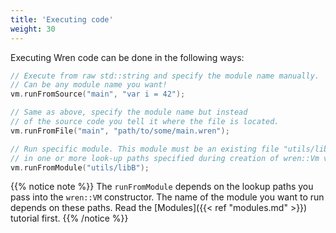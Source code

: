 ```yaml
---
title: 'Executing code'
weight: 30
---
```


Executing Wren code can be done in the following ways:

```cpp
// Execute from raw std::string and specify the module name manually.
// Can be any module name you want!
vm.runFromSource("main", "var i = 42");

// Same as above, specify the module name but instead
// of the source code you tell it where the file is located.
vm.runFromFile("main", "path/to/some/main.wren");

// Run specific module. This module must be an existing file "utils/libB.wren"
// in one or more look-up paths specified during creation of wren::Vm vm(...);
vm.runFromModule("utils/libB");
```

{{% notice note %}}
The `runFromModule` depends on the lookup paths you pass into the `wren::VM` constructor. The name of the module you want to run depends on these paths. Read the [Modules]({{< ref "modules.md" >}}) tutorial first.
{{% /notice %}}
